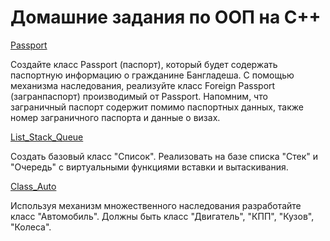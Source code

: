 # Домашние задания по ООП на C++

[Passport](https://github.com/nomadpyn/HomeWork_OOP/tree/master/Passport)

  Создайте класс Passport (паспорт), который будет содержать паспортную информацию о гражданине Бангладеша. С помощью механизма наследования, реализуйте класс Foreign Passport (загранпаспорт) производимый от Passport. Напомним, что заграничный паспорт содержит помимо паспортных данных, также номер заграничного паспорта и данные о визах.

[List_Stack_Queue](https://github.com/nomadpyn/HomeWork_OOP/tree/master/list_stack_queue)
  
  Создать базовый класс "Список". Реализовать на базе списка "Стек" и "Очередь" с виртуальными функциями вставки и вытаскивания.

[Class_Auto](https://github.com/nomadpyn/HomeWork_OOP/tree/master/class_Auto)
  
  Используя механизм множественного наследования разработайте класс "Автомобиль". Должны быть класс "Двигатель", "КПП", "Кузов", "Колеса".
    